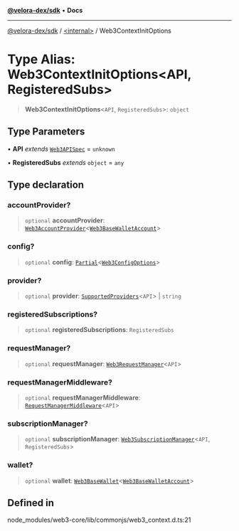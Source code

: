[**@velora-dex/sdk**](../../README.md) • **Docs**

***

[@velora-dex/sdk](../../globals.md) / [\<internal\>](../README.md) / Web3ContextInitOptions

# Type Alias: Web3ContextInitOptions\<API, RegisteredSubs\>

> **Web3ContextInitOptions**\<`API`, `RegisteredSubs`\>: `object`

## Type Parameters

• **API** *extends* [`Web3APISpec`](Web3APISpec.md) = `unknown`

• **RegisteredSubs** *extends* `object` = `any`

## Type declaration

### accountProvider?

> `optional` **accountProvider**: [`Web3AccountProvider`](../interfaces/Web3AccountProvider.md)\<[`Web3BaseWalletAccount`](../interfaces/Web3BaseWalletAccount.md)\>

### config?

> `optional` **config**: [`Partial`](Partial.md)\<[`Web3ConfigOptions`](../interfaces/Web3ConfigOptions.md)\>

### provider?

> `optional` **provider**: [`SupportedProviders`](SupportedProviders.md)\<`API`\> \| `string`

### registeredSubscriptions?

> `optional` **registeredSubscriptions**: `RegisteredSubs`

### requestManager?

> `optional` **requestManager**: [`Web3RequestManager`](../classes/Web3RequestManager.md)\<`API`\>

### requestManagerMiddleware?

> `optional` **requestManagerMiddleware**: [`RequestManagerMiddleware`](../interfaces/RequestManagerMiddleware.md)\<`API`\>

### subscriptionManager?

> `optional` **subscriptionManager**: [`Web3SubscriptionManager`](../classes/Web3SubscriptionManager.md)\<`API`, `RegisteredSubs`\>

### wallet?

> `optional` **wallet**: [`Web3BaseWallet`](../classes/Web3BaseWallet.md)\<[`Web3BaseWalletAccount`](../interfaces/Web3BaseWalletAccount.md)\>

## Defined in

node\_modules/web3-core/lib/commonjs/web3\_context.d.ts:21
